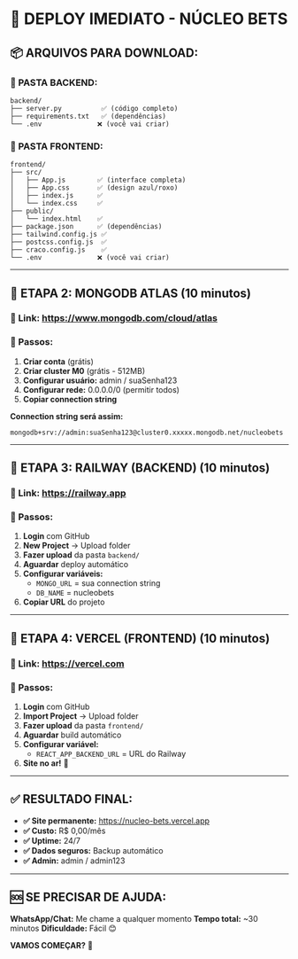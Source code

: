 # 🚀 DEPLOY IMEDIATO - NÚCLEO BETS

## 📦 **ARQUIVOS PARA DOWNLOAD:**

### **📁 PASTA BACKEND:**
```
backend/
├── server.py          ✅ (código completo)
├── requirements.txt   ✅ (dependências)
└── .env              ❌ (você vai criar)
```

### **📁 PASTA FRONTEND:**
```
frontend/
├── src/
│   ├── App.js        ✅ (interface completa)
│   ├── App.css       ✅ (design azul/roxo)
│   ├── index.js      ✅ 
│   └── index.css     ✅
├── public/
│   └── index.html    ✅
├── package.json      ✅ (dependências)
├── tailwind.config.js ✅
├── postcss.config.js  ✅
├── craco.config.js    ✅
└── .env              ❌ (você vai criar)
```

---

## 🎯 **ETAPA 2: MONGODB ATLAS (10 minutos)**

### **🔗 Link:** https://www.mongodb.com/cloud/atlas

### **📝 Passos:**
1. **Criar conta** (grátis)
2. **Criar cluster M0** (grátis - 512MB)
3. **Configurar usuário:** admin / suaSenha123
4. **Configurar rede:** 0.0.0.0/0 (permitir todos)
5. **Copiar connection string**

**Connection string será assim:**
```
mongodb+srv://admin:suaSenha123@cluster0.xxxxx.mongodb.net/nucleobets
```

---

## 🎯 **ETAPA 3: RAILWAY (BACKEND) (10 minutos)**

### **🔗 Link:** https://railway.app

### **📝 Passos:**
1. **Login** com GitHub
2. **New Project** → Upload folder
3. **Fazer upload** da pasta `backend/`
4. **Aguardar** deploy automático
5. **Configurar variáveis:**
   - `MONGO_URL` = sua connection string
   - `DB_NAME` = nucleobets
6. **Copiar URL** do projeto

---

## 🎯 **ETAPA 4: VERCEL (FRONTEND) (10 minutos)**

### **🔗 Link:** https://vercel.com

### **📝 Passos:**
1. **Login** com GitHub
2. **Import Project** → Upload folder
3. **Fazer upload** da pasta `frontend/`
4. **Aguardar** build automático
5. **Configurar variável:**
   - `REACT_APP_BACKEND_URL` = URL do Railway
6. **Site no ar!** 🎉

---

## ✅ **RESULTADO FINAL:**

- **✅ Site permanente:** https://nucleo-bets.vercel.app
- **✅ Custo:** R$ 0,00/mês
- **✅ Uptime:** 24/7
- **✅ Dados seguros:** Backup automático
- **✅ Admin:** admin / admin123

---

## 🆘 **SE PRECISAR DE AJUDA:**

**WhatsApp/Chat:** Me chame a qualquer momento
**Tempo total:** ~30 minutos
**Dificuldade:** Fácil 😊

**VAMOS COMEÇAR?** 🚀